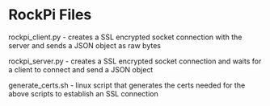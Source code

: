 # RockPi Files
rockpi_client.py - creates a SSL encrypted socket connection with the server and sends a JSON object as raw bytes

rockpi_server.py - creates a SSL encrypted socket connection and waits for a client to connect and send a JSON object

generate_certs.sh - linux script that generates the certs needed for the above scripts to establish an SSL connection
